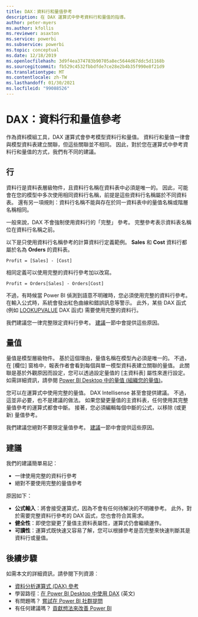 ```yaml
---
title: DAX：資料行和量值參考
description: 在 DAX 運算式中參考資料行和量值的指導。
author: peter-myers
ms.author: kfollis
ms.reviewer: asaxton
ms.service: powerbi
ms.subservice: powerbi
ms.topic: conceptual
ms.date: 12/18/2019
ms.openlocfilehash: 3d9f4ea374783b90705a8ec5644d67ddc5d1168b
ms.sourcegitcommit: fb529c4532fbbdfde7ce28e2b4b35f990e8f21d9
ms.translationtype: MT
ms.contentlocale: zh-TW
ms.lasthandoff: 01/30/2021
ms.locfileid: "99088526"
---
```

# <a name="dax-column-and-measure-references"></a>DAX：資料行和量值參考

作為資料模組工具，DAX 運算式會參考模型資料行和量值。 資料行和量值一律會與模型資料表建立關聯，但這些關聯並不相同。 因此，對於您在運算式中參考資料行和量值的方式，我們有不同的建議。

## <a name="columns"></a>行

資料行是資料表層級物件，且資料行名稱在資料表中必須是唯一的。 因此，可能會在您的模型中多次使用相同資料行名稱，前提是這些資料行名稱屬於不同資料表。 還有另一項規則：資料行名稱不能與存在於同一資料表中的量值名稱或階層名稱相同。

一般來說，DAX 不會強制使用資料行的「完整」  參考。 完整參考表示資料表名稱位在資料行名稱之前。

以下是只使用資料行名稱參考的計算資料行定義範例。 **Sales** 和 **Cost** 資料行都屬於名為 **Orders** 的資料表。

```dax
Profit = [Sales] - [Cost]
```

相同定義可以使用完整的資料行參考加以改寫。

```dax
Profit = Orders[Sales] - Orders[Cost]
```

不過，有時候當 Power BI 偵測到語意不明確時，您必須使用完整的資料行參考。 在輸入公式時，系統會發出紅色曲線和錯誤訊息等警示。 此外，某些 DAX 函式 (例如 [LOOKUPVALUE](/dax/lookupvalue-function-dax) DAX 函式) 需要使用完整的資料行。

我們建議您一律完整限定資料行參考。 [建議](#recommendations)一節中會提供這些原因。

## <a name="measures"></a>量值

量值是模型層級物件。 基於這個理由，量值名稱在模型內必須是唯一的。 不過，在 [欄位]  窗格中，報表作者會看到每個與單一模型資料表建立關聯的量值。 此關聯是基於外觀原因而設定，您可以透過設定量值的 [主資料表]  屬性來進行設定。 如需詳細資訊，請參閱 [Power BI Desktop 中的量值 (組織您的量值)](../transform-model/desktop-measures.md#organizing-your-measures)。

您可以在運算式中使用完整的量值。 DAX Intellisense 甚至會提供建議。 不過，這並非必要，也不是建議的做法。 如果您變更量值的主資料表，任何使用其完整量值參考的運算式都會中斷。 接著，您必須編輯每個中斷的公式，以移除 (或更新) 量值參考。

我們建議您絕對不要限定量值參考。 [建議](#recommendations)一節中會提供這些原因。

## <a name="recommendations"></a>建議

我們的建議簡單易記：

- 一律使用完整的資料行參考
- 絕對不要使用完整的量值參考

原因如下：

- **公式輸入**：將會接受運算式，因為不會有任何待解決的不明確參考。 此外，對於需要完整資料行參考的 DAX 函式，您也會符合其需求。
- **健全性**：即使您變更了量值主資料表屬性，運算式仍會繼續運作。
- **可讀性**：運算式既快速又容易了解，您可以根據參考是否完整來快速判斷其是資料行或量值。

## <a name="next-steps"></a>後續步驟

如需本文的詳細資訊，請參閱下列資源︰

- [資料分析運算式 (DAX) 參考](/dax/)
- 學習路徑：[在 Power BI Desktop 中使用 DAX](/learn/paths/dax-power-bi/) (英文)
- 有問題嗎？ [嘗試在 Power BI 社群提問](https://community.powerbi.com/)
- 有任何建議嗎？ [貢獻想法來改善 Power BI](https://ideas.powerbi.com)